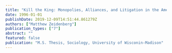 ```yaml
---
title: "Kill the King: Monopolies, Alliances, and Litigation in the American Computer Industry"
date: 1996-01-01
publishDate: 2019-12-09T14:51:44.861279Z
authors: ["Matthew Zeidenberg"]
publication_types: ["7"]
abstract: ""
featured: false
publication: "M.S. Thesis, Sociology, University of Wisconin-Madison"
---
```


